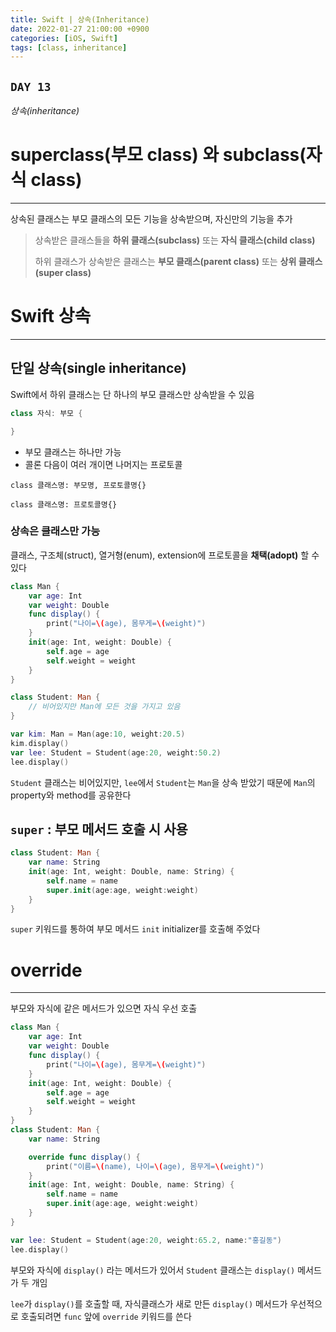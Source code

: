```yaml
---
title: Swift | 상속(Inheritance)
date: 2022-01-27 21:00:00 +0900
categories: [iOS, Swift]
tags: [class, inheritance]
---
```


## `DAY 13`

*상속(inheritance)*

# superclass(부모 class) 와 subclass(자식 class)
---

상속된 클래스는 부모 클래스의 모든 기능을 상속받으며, 자신만의 기능을 추가

> 상속받은 클래스들을 **하위 클래스(subclass)** 또는 **자식 클래스(child class)**
>
> 하위 클래스가 상속받은 클래스는 **부모 클래스(parent class)** 또는 **상위 클래스(super class)**


# Swift 상속
---

## 단일 상속(single inheritance)

Swift에서 하위 클래스는 단 하나의 부모 클래스만 상속받을 수 있음

```swift
class 자식: 부모 {

}
```
- 부모 클래스는 하나만 가능
- 콜론 다음이 여러 개이면 나머지는 프로토콜

`class 클래스명: 부모명, 프로토콜명{}`

`class 클래스명: 프로토콜명{}`

### 상속은 **클래스**만 가능

클래스, 구조체(struct), 열거형(enum), extension에 프로토콜을 **채택(adopt)** 할 수 있다

```swift
class Man {
    var age: Int
    var weight: Double
    func display() {
        print("나이=\(age), 몸무게=\(weight)")
    }
    init(age: Int, weight: Double) {
        self.age = age
        self.weight = weight
    }
}

class Student: Man {
    // 비어있지만 Man에 모든 것을 가지고 있음
}

var kim: Man = Man(age:10, weight:20.5)
kim.display()
var lee: Student = Student(age:20, weight:50.2)
lee.display()
```

`Student` 클래스는 비어있지만, `lee`에서 `Student`는 `Man`을 상속 받았기 때문에 `Man`의 property와 method를 공유한다

## `super` : 부모 메서드 호출 시 사용

```swift
class Student: Man {
    var name: String
    init(age: Int, weight: Double, name: String) {
        self.name = name
        super.init(age:age, weight:weight)
    }
}
```
`super` 키워드를 통하여 부모 메서드 `init` initializer를 호출해 주었다

# override
---

부모와 자식에 같은 메서드가 있으면 자식 우선 호출

```swift
class Man {
    var age: Int
    var weight: Double
    func display() {
        print("나이=\(age), 몸무게=\(weight)")
    }
    init(age: Int, weight: Double) {
        self.age = age
        self.weight = weight
    }
}
class Student: Man {
    var name: String

    override func display() {
        print("이름=\(name), 나이=\(age), 몸무게=\(weight)")
    }
    init(age: Int, weight: Double, name: String) {
        self.name = name
        super.init(age:age, weight:weight)
    }
}

var lee: Student = Student(age:20, weight:65.2, name:"홍길동")
lee.display()
```

부모와 자식에 `display()` 라는 메서드가 있어서 `Student` 클래스는 `display()` 메서드가 두 개임

`lee`가 `display()`를 호출할 때, 자식클래스가 새로 만든 `display()` 메서드가 우선적으로 호출되려면 `func` 앞에 `override` 키워드를 쓴다


